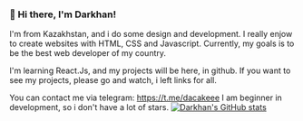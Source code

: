 ### 👋 Hi there, I'm Darkhan!
I'm from Kazakhstan, and i do some design and development. I really enjow to create websites with HTML, CSS and Javascript. Currently, my goals is to be the best web developer of my country.

I'm learning React.Js, and my projects will be here, in github. If you want to see my projects, please go and watch, i left links for all.

You can contact me via telegram: https://t.me/dacakeee
I am beginner in development, so i don't have a lot of stars.
[![Darkhan's GitHub stats](https://github-readme-stats.vercel.app/api?username=DarkhanB04)](https://github.com/darkhanb04/github-readme-stats)


<!---
DarkhanB04/DarkhanB04 is a ✨ special ✨ repository because its `README.md` (this file) appears on your GitHub profile.
You can click the Preview link to take a look at your changes.
--->
